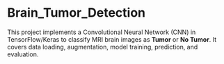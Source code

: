 # Brain_Tumor_Detection
This project implements a Convolutional Neural Network (CNN) in TensorFlow/Keras to classify MRI brain images as **Tumor** or **No Tumor**. It covers data loading, augmentation, model training, prediction, and evaluation.
